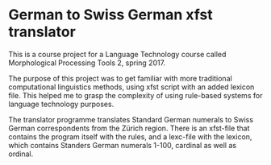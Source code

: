 # German to Swiss German xfst translator

This is a course project for a Language Technology course called Morphological Processing Tools 2, spring 2017. 

The purpose of this project was to get familiar with more traditional computational linguistics methods, using xfst script with an added lexicon file. This helped me to grasp the complexity of using rule-based systems for language technology purposes.

The translator programme translates Standard German numerals to Swiss German correspondents from the Zürich region. There is an xfst-file that contains the program itself with the rules, and a lexc-file with the lexicon, which contains Standers German numerals 1-100, cardinal as well as ordinal.
